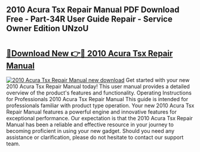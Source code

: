 ## 2010 Acura Tsx Repair Manual PDF Download Free - Part-34R User Guide Repair - Service Owner Edition UNzoU

# <h2><a href="http://bc23879.oget.top/?id=2010+Acura+Tsx+Repair+Manual">🔗Download New 👉🔴 2010 Acura Tsx Repair Manual</a></h2>

[![2010 Acura Tsx Repair Manual new download](https://i.imgur.com/5g1atiW.png)](http://bc23879.oget.top/?id=2010+Acura+Tsx+Repair+Manual)
Get started with your new 2010 Acura Tsx Repair Manual today! This user manual provides a detailed overview of the product's features and functionality. Operating Instructions for Professionals 2010 Acura Tsx Repair Manual This guide is intended for professionals familiar with product type operation. Your new 2010 Acura Tsx Repair Manual features a powerful engine and innovative features for exceptional performance. Our expectation is that the 2010 Acura Tsx Repair Manual has been a reliable and effective resource in your journey to becoming proficient in using your new gadget. Should you need any assistance or clarification, please do not hesitate to contact our support team.
